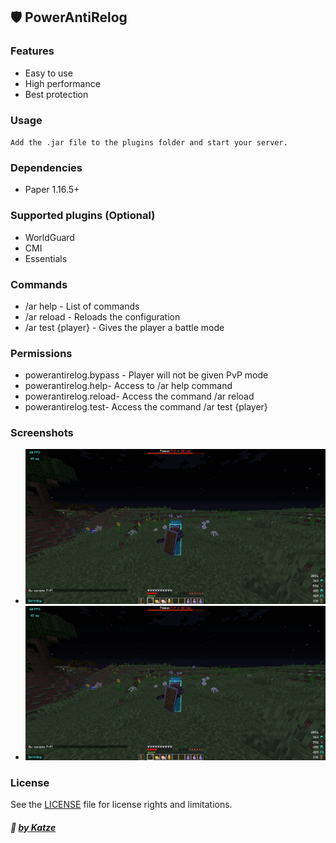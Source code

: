 ## 🛡️ PowerAntiRelog
### Features

- Easy to use
- High performance
- Best protection

### Usage
`Add the .jar file to the plugins folder and start your server.`

### Dependencies
- Paper 1.16.5+

### Supported plugins (Optional)​
- WorldGuard
- CMI
- Essentials

### Commands
- /ar help - List of commands
- /ar reload - Reloads the configuration
- /ar test {player} - Gives the player a battle mode
### Permissions
- powerantirelog.bypass - Player will not be given PvP mode
- powerantirelog.help- Access to /ar help command
- powerantirelog.reload- Access the command /ar reload
- powerantirelog.test- Access the command /ar test {player}

### Screenshots
- ![img1](img/img1.jpg)
- ![img2](img/img1.jpg)

### License
See the [LICENSE](LICENSE.md) file for license rights and limitations.

##### :ghost: [by Katze](https://github.com/katze225 "by Katze")
